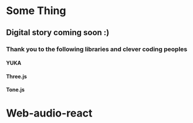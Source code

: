 # Some Thing

## Digital story coming soon :)

### Thank you to the following libraries and clever coding peoples
#### YUKA
#### Three.js
#### Tone.js
# Web-audio-react
